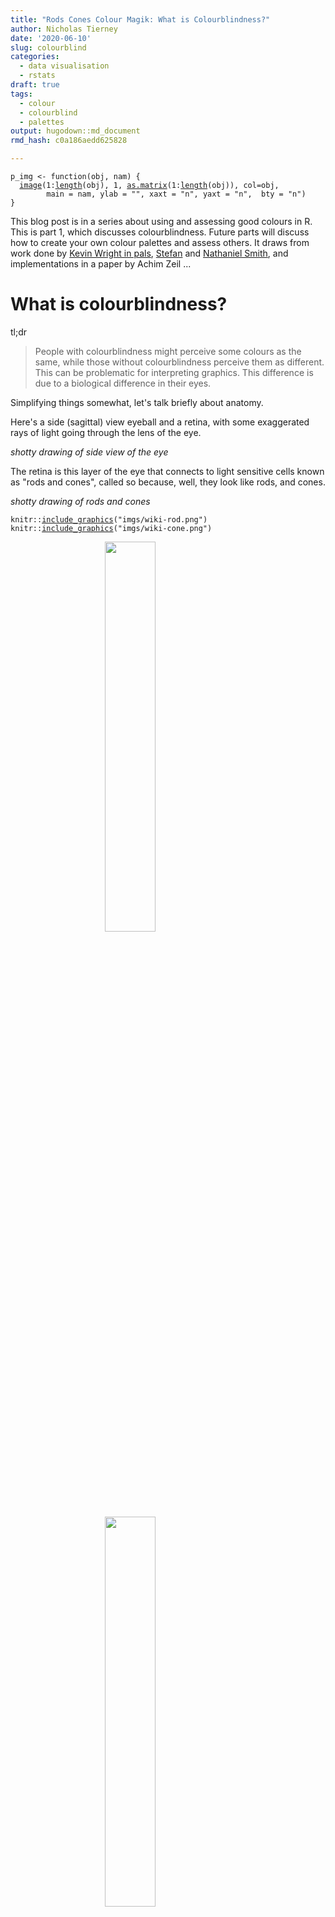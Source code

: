 ```yaml
---
title: "Rods Cones Colour Magik: What is Colourblindness?"
author: Nicholas Tierney
date: '2020-06-10'
slug: colourblind
categories:
  - data visualisation
  - rstats
draft: true
tags:
  - colour
  - colourblind
  - palettes
output: hugodown::md_document
rmd_hash: c0a186aedd625828

---
```


<div class="highlight">

<pre class='chroma'><code class='language-r' data-lang='r'><span class='k'>p_img</span> <span class='o'>&lt;-</span> <span class='nf'>function</span>(<span class='k'>obj</span>, <span class='k'>nam</span>) {
  <span class='nf'><a href='https://rdrr.io/r/graphics/image.html'>image</a></span>(<span class='m'>1</span><span class='o'>:</span><span class='nf'><a href='https://rdrr.io/r/base/length.html'>length</a></span>(<span class='k'>obj</span>), <span class='m'>1</span>, <span class='nf'><a href='https://rdrr.io/r/base/matrix.html'>as.matrix</a></span>(<span class='m'>1</span><span class='o'>:</span><span class='nf'><a href='https://rdrr.io/r/base/length.html'>length</a></span>(<span class='k'>obj</span>)), col=<span class='k'>obj</span>, 
        main = <span class='k'>nam</span>, ylab = <span class='s'>""</span>, xaxt = <span class='s'>"n"</span>, yaxt = <span class='s'>"n"</span>,  bty = <span class='s'>"n"</span>)
}</code></pre>

</div>

This blog post is in a series about using and assessing good colours in R. This is part 1, which discusses colourblindness. Future parts will discuss how to create your own colour palettes and assess others. It draws from work done by [Kevin Wright in pals](), [Stefan]() and [Nathaniel Smith](), and implementations in a paper by Achim Zeil ...

What is colourblindness?
========================

tl;dr

> People with colourblindness might perceive some colours as the same, while those without colourblindness perceive them as different. This can be problematic for interpreting graphics. This difference is due to a biological difference in their eyes.

Simplifying things somewhat, let's talk briefly about anatomy.

Here's a side (sagittal) view eyeball and a retina, with some exaggerated rays of light going through the lens of the eye.

*shotty drawing of side view of the eye*

The retina is this layer of the eye that connects to light sensitive cells known as "rods and cones", called so because, well, they look like rods, and cones.

*shotty drawing of rods and cones*

<div class="highlight">

<pre class='chroma'><code class='language-r' data-lang='r'><span class='k'>knitr</span>::<span class='nf'><a href='https://rdrr.io/pkg/knitr/man/include_graphics.html'>include_graphics</a></span>(<span class='s'>"imgs/wiki-rod.png"</span>)
<span class='k'>knitr</span>::<span class='nf'><a href='https://rdrr.io/pkg/knitr/man/include_graphics.html'>include_graphics</a></span>(<span class='s'>"imgs/wiki-cone.png"</span>)
</code></pre>
<img src="imgs/wiki-rod.png" width="40%" style="display: block; margin: auto;" /><img src="imgs/wiki-cone.png" width="40%" style="display: block; margin: auto;" />

</div>

*Illustrations of [Rods](https://en.wikipedia.org/wiki/File:Cone2.svg) and [Cones](https://en.wikipedia.org/wiki/File:Cone_cell_eng.png), taken from from Wikipedia, Licensed under [CC BY-SA 3.0](https://creativecommons.org/licenses/by-sa/3.0/deed.en).*

It's about 120 million rod cells to 6 to 7 million cone cells, about a 20:1 ratio.

Light comes in, and gets focussed by the lens onto a section of the eye called the *fovea*. Think of this like the bullseye on a target. It's the center of attention and has the most points. It represents the center of our focus.

*shotty drawing*

The fovea contains a crazy high concentration of cones. So the light hits these rods and cones, and then, after some certain amount of neurological magic (like the fact that the image is presented upside down but our brain flips it), we see an image in full colour.

*magic neurology*

*image presented*

Amazing.

So let's break down what makes up an image here. Let's first just look at a black and white view, where we see the intensity/brightness of the colour.

*Black and white image*

<div class="highlight">

<pre class='chroma'><code class='language-r' data-lang='r'><span class='c'>#&gt; Linking to ImageMagick 7.0.10.10</span>
<span class='c'>#&gt; Enabled features: freetype, ghostscript, lcms, webp</span>
<span class='c'>#&gt; Disabled features: cairo, fontconfig, fftw, pango, rsvg, x11</span></code></pre>

</div>

We add colour to the image using the cones in our eye. These react more to certain light wavelengths. You can think of these like "colour channels" of an image. Summing these together we end up at our previous image. We can actually separate the image into these channels, and represent the intensity of each of these colours, red, green, and blue:

<div class="highlight">

<img src="figs/image-channels-1.png" width="700px" style="display: block; margin: auto;" />

</div>

Initially I was expecting to just see only the literal colours, red, green, and blue - so while grayscale? This represents the chroma/saturation/intensity of that single colour. So really white means really read.

This might more sense seeing all of these together:

<div class="highlight">

<img src="figs/stack-all-1.png" width="700px" style="display: block; margin: auto;" />

</div>

There are three types of cones in the eye. They each activate more when they receive light of certain spectrum:

-   Red *red cone image*
-   Green *green cone image*
-   Blue *blue cone image*

These are more sensitive to each of these colour wavelengths:

<div class="highlight">

<pre class='chroma'><code class='language-r' data-lang='r'><span class='k'>knitr</span>::<span class='nf'><a href='https://rdrr.io/pkg/knitr/man/include_graphics.html'>include_graphics</a></span>(<span class='s'>"https://upload.wikimedia.org/wikipedia/commons/0/04/Cone-fundamentals-with-srgb-spectrum.svg"</span>)
</code></pre>
<img src="https://upload.wikimedia.org/wikipedia/commons/0/04/Cone-fundamentals-with-srgb-spectrum.svg" width="700px" style="display: block; margin: auto;" />

</div>

\[from <a href="https://en.wikipedia.org/wiki/Cone_cell" class="uri">https://en.wikipedia.org/wiki/Cone_cell</a>\]

> Normalized responsivity spectra of human cone cells, S, M, and L types

<div class="highlight">

<pre class='chroma'><code class='language-r' data-lang='r'><span class='k'>read_tidy_photowave</span> <span class='o'>&lt;-</span> <span class='nf'>function</span>(<span class='k'>path</span>){
  <span class='k'>readr</span>::<span class='nf'><a href='https://readr.tidyverse.org/reference/read_delim.html'>read_csv</a></span>(file = <span class='k'>path</span>,
                  col_names = <span class='nf'><a href='https://rdrr.io/r/base/c.html'>c</a></span>(<span class='s'>"wavelength_nm"</span>,
                                <span class='s'>"cone_s"</span>,
                                <span class='s'>"cone_m"</span>,
                                <span class='s'>"cone_l"</span>)) <span class='o'>%&gt;%</span> 
  <span class='k'>tidyr</span>::<span class='nf'><a href='https://tidyr.tidyverse.org/reference/pivot_longer.html'>pivot_longer</a></span>(cols = <span class='k'>cone_s</span><span class='o'>:</span><span class='k'>cone_l</span>,
                      names_to = <span class='s'>"type"</span>,
                      values_to = <span class='s'>"response"</span>)
}

<span class='c'># data provided from http://cvrl.ucl.ac.uk/cones.htm</span>
<span class='c'># 10-deg fundamentals based on the Stiles &amp; Burch 10-deg CMFs</span>
  <span class='c'># units: energy (linear)</span>
  <span class='c'># stepsize: 0.1 nm</span>
  <span class='c'># Format: csv</span>

<span class='k'>cone_response</span> <span class='o'>&lt;-</span> <span class='nf'>read_tidy_photowave</span>(
  <span class='k'>here</span>::<span class='nf'><a href='https://rdrr.io/pkg/here/man/here.html'>here</a></span>(<span class='s'>"content/post/drafts/2020-06-10-what-is-colourblindness/data/linss2_10e_fine.csv"</span>)
)
<span class='c'>#&gt; Parsed with column specification:</span>
<span class='c'>#&gt; cols(</span>
<span class='c'>#&gt;   wavelength_nm = <span style='color: #00BB00;'>col_double()</span><span>,</span></span>
<span class='c'>#&gt;   cone_s = <span style='color: #00BB00;'>col_double()</span><span>,</span></span>
<span class='c'>#&gt;   cone_m = <span style='color: #00BB00;'>col_double()</span><span>,</span></span>
<span class='c'>#&gt;   cone_l = <span style='color: #00BB00;'>col_double()</span></span>
<span class='c'>#&gt; )</span></code></pre>

</div>

<div class="highlight">

<pre class='chroma'><code class='language-r' data-lang='r'><span class='nf'><a href='https://rdrr.io/r/base/library.html'>library</a></span>(<span class='k'><a href='http://tidyverse.tidyverse.org'>tidyverse</a></span>)
<span class='c'>#&gt; ── <span style='font-weight: bold;'>Attaching packages</span><span> ───────────────────────────── tidyverse 1.3.0 ──</span></span>
<span class='c'>#&gt; <span style='color: #00BB00;'>✔</span><span> </span><span style='color: #0000BB;'>ggplot2</span><span> 3.3.1     </span><span style='color: #00BB00;'>✔</span><span> </span><span style='color: #0000BB;'>purrr  </span><span> 0.3.4</span></span>
<span class='c'>#&gt; <span style='color: #00BB00;'>✔</span><span> </span><span style='color: #0000BB;'>tibble </span><span> 3.0.1     </span><span style='color: #00BB00;'>✔</span><span> </span><span style='color: #0000BB;'>dplyr  </span><span> 1.0.0</span></span>
<span class='c'>#&gt; <span style='color: #00BB00;'>✔</span><span> </span><span style='color: #0000BB;'>tidyr  </span><span> 1.1.0     </span><span style='color: #00BB00;'>✔</span><span> </span><span style='color: #0000BB;'>stringr</span><span> 1.4.0</span></span>
<span class='c'>#&gt; <span style='color: #00BB00;'>✔</span><span> </span><span style='color: #0000BB;'>readr  </span><span> 1.3.1     </span><span style='color: #00BB00;'>✔</span><span> </span><span style='color: #0000BB;'>forcats</span><span> 0.5.0</span></span>
<span class='c'>#&gt; ── <span style='font-weight: bold;'>Conflicts</span><span> ──────────────────────────────── tidyverse_conflicts() ──</span></span>
<span class='c'>#&gt; <span style='color: #BB0000;'>✖</span><span> </span><span style='color: #0000BB;'>dplyr</span><span>::</span><span style='color: #00BB00;'>filter()</span><span> masks </span><span style='color: #0000BB;'>stats</span><span>::filter()</span></span>
<span class='c'>#&gt; <span style='color: #BB0000;'>✖</span><span> </span><span style='color: #0000BB;'>dplyr</span><span>::</span><span style='color: #00BB00;'>lag()</span><span>    masks </span><span style='color: #0000BB;'>stats</span><span>::lag()</span></span>
<span class='nf'><a href='https://rdrr.io/r/base/library.html'>library</a></span>(<span class='k'><a href='https://docs.r4photobiology.info/ggspectra'>ggspectra</a></span>)
<span class='c'>#&gt; Loading required package: photobiology</span>
<span class='c'>#&gt; News at https://www.r4photobiology.info/</span>
<span class='c'>#&gt; </span>
<span class='c'>#&gt; Attaching package: 'photobiology'</span>
<span class='c'>#&gt; The following object is masked from 'package:tidyr':</span>
<span class='c'>#&gt; </span>
<span class='c'>#&gt;     spread</span>
<span class='nf'><a href='https://rdrr.io/r/base/library.html'>library</a></span>(<span class='k'><a href='https://scales.r-lib.org'>scales</a></span>)
<span class='c'>#&gt; </span>
<span class='c'>#&gt; Attaching package: 'scales'</span>
<span class='c'>#&gt; The following object is masked from 'package:purrr':</span>
<span class='c'>#&gt; </span>
<span class='c'>#&gt;     discard</span>
<span class='c'>#&gt; The following object is masked from 'package:readr':</span>
<span class='c'>#&gt; </span>
<span class='c'>#&gt;     col_factor</span>
<span class='nf'><a href='https://rdrr.io/r/base/library.html'>library</a></span>(<span class='k'><a href='https://docs.r4photobiology.info/photobiology'>photobiology</a></span>)
<span class='nf'><a href='https://rdrr.io/r/base/library.html'>library</a></span>(<span class='k'><a href='https://docs.r4photobiology.info/photobiologyWavebands'>photobiologyWavebands</a></span>)

<span class='k'>gg_cone_receptor</span> <span class='o'>&lt;-</span> <span class='nf'>function</span>(<span class='k'>cone_response</span>){
<span class='nf'><a href='https://docs.r4photobiology.info/ggspectra//reference/ggplot.html'>ggplot</a></span>(<span class='k'>cone_response</span>,
       <span class='nf'>aes</span>(x = <span class='k'>wavelength_nm</span>,
           y = <span class='k'>response</span>,
           group = <span class='k'>type</span>)) <span class='o'>+</span> 
  <span class='nf'><a href='https://docs.r4photobiology.info/ggspectra//reference/stat_wl_strip.html'>wl_guide</a></span>(chroma.type = <span class='s'>"CMF"</span>) <span class='o'>+</span>
  <span class='nf'>geom_line</span>(colour = <span class='s'>"white"</span>, size = <span class='m'>0.75</span>) <span class='o'>+</span>
  <span class='nf'>scale_x_continuous</span>(limits = <span class='nf'><a href='https://docs.r4photobiology.info/photobiology//reference/c.html'>c</a></span>(<span class='m'>390</span>, <span class='m'>710</span>), 
                     expand = <span class='nf'><a href='https://docs.r4photobiology.info/photobiology//reference/c.html'>c</a></span>(<span class='m'>0</span>, <span class='m'>0</span>),
                     breaks = <span class='k'>scales</span>::<span class='nf'><a href='https://scales.r-lib.org//reference/breaks_width.html'>breaks_width</a></span>(<span class='m'>25</span>)) <span class='o'>+</span>
    <span class='nf'>labs</span>(x = <span class='s'>"Wavelength (nm)"</span>,
         y = <span class='s'>"Normalised cone response (linear energy)"</span>)
}

<span class='k'>cone_response</span> <span class='o'>%&gt;%</span> <span class='nf'>gg_cone_receptor</span>()
<span class='c'>#&gt; Warning: Removed 4550 row(s) containing missing values (geom_path).</span>
</code></pre>
<img src="figs/unnamed-chunk-2-1.png" width="700px" style="display: block; margin: auto;" />
<pre class='chroma'><code class='language-r' data-lang='r'><span class='k'>cone_response</span> <span class='o'>%&gt;%</span> <span class='nf'><a href='https://rdrr.io/r/stats/filter.html'>filter</a></span>(<span class='k'>type</span> <span class='o'>==</span> <span class='s'>"cone_s"</span>) <span class='o'>%&gt;%</span>  <span class='nf'>gg_cone_receptor</span>()
<span class='c'>#&gt; Warning: Removed 1200 row(s) containing missing values (geom_path).</span>
</code></pre>
<img src="figs/unnamed-chunk-2-2.png" width="700px" style="display: block; margin: auto;" />
<pre class='chroma'><code class='language-r' data-lang='r'><span class='k'>cone_response</span> <span class='o'>%&gt;%</span> <span class='nf'><a href='https://rdrr.io/r/stats/filter.html'>filter</a></span>(<span class='k'>type</span> <span class='o'>==</span> <span class='s'>"cone_m"</span>) <span class='o'>%&gt;%</span>  <span class='nf'>gg_cone_receptor</span>()
<span class='c'>#&gt; Warning: Removed 1200 row(s) containing missing values (geom_path).</span>
</code></pre>
<img src="figs/unnamed-chunk-2-3.png" width="700px" style="display: block; margin: auto;" />
<pre class='chroma'><code class='language-r' data-lang='r'><span class='k'>cone_response</span> <span class='o'>%&gt;%</span> <span class='nf'><a href='https://rdrr.io/r/stats/filter.html'>filter</a></span>(<span class='k'>type</span> <span class='o'>==</span> <span class='s'>"cone_l"</span>) <span class='o'>%&gt;%</span>  <span class='nf'>gg_cone_receptor</span>()
<span class='c'>#&gt; Warning: Removed 2150 row(s) containing missing values (geom_path).</span>
</code></pre>
<img src="figs/unnamed-chunk-2-4.png" width="700px" style="display: block; margin: auto;" />

</div>

Image inspired by [figure of responsivity of human eye from Wikipedia](https://en.wikipedia.org/wiki/File:Cone-fundamentals-with-srgb-spectrum.svg), data extracted from [Colour & Vision Research laboratory at UCL's](http://cvrl.ucl.ac.uk) section on [cones](http://cvrl.ucl.ac.uk/cones.htm).

colourblindness (generally) comes from an absence, or reduction in sensitivity of the cones in the eye.

Depending on which cones are missing, this means some sets of colours are indistinguishable from one another. It affects up to 10% of males of European descent, and 1 in 200 women (REF).

So, why does it matter?

Well let's say you have two colours, red and green. Here is what non-colourblind people see:

<div class="highlight">

<pre class='chroma'><code class='language-r' data-lang='r'><span class='k'>red_green</span> <span class='o'>&lt;-</span> <span class='k'>prismatic</span>::<span class='nf'><a href='https://rdrr.io/pkg/prismatic/man/color.html'>colour</a></span>(<span class='nf'><a href='https://docs.r4photobiology.info/photobiology//reference/c.html'>c</a></span>(<span class='s'>"red"</span>, <span class='s'>"darkgreen"</span>))
<span class='nf'>p_img</span>(<span class='k'>red_green</span>, <span class='s'>"Red &amp; Green"</span>)
</code></pre>
<img src="figs/plot-red-green-1.png" width="700px" style="display: block; margin: auto;" />

</div>

But if you have colourblindness, you will likely see something like the following:

<div class="highlight">

<pre class='chroma'><code class='language-r' data-lang='r'><span class='k'>red_green_dt</span> <span class='o'>&lt;-</span> <span class='k'>colorspace</span>::<span class='nf'><a href='http://colorspace.R-Forge.R-project.org//reference/simulate_cvd.html'>deutan</a></span>(<span class='k'>red_green</span>)
<span class='k'>red_green_pt</span> <span class='o'>&lt;-</span> <span class='k'>colorspace</span>::<span class='nf'><a href='http://colorspace.R-Forge.R-project.org//reference/simulate_cvd.html'>protan</a></span>(<span class='k'>red_green</span>)
<span class='k'>red_green_tt</span> <span class='o'>&lt;-</span> <span class='k'>colorspace</span>::<span class='nf'><a href='http://colorspace.R-Forge.R-project.org//reference/simulate_cvd.html'>tritan</a></span>(<span class='k'>red_green</span>)

<span class='nf'>p_img</span>(<span class='k'>red_green_dt</span>, <span class='s'>"Red &amp; Green at Deutan"</span>)
</code></pre>
<img src="figs/unnamed-chunk-3-1.png" width="700px" style="display: block; margin: auto;" />
<pre class='chroma'><code class='language-r' data-lang='r'><span class='nf'>p_img</span>(<span class='k'>red_green_pt</span>, <span class='s'>"Red &amp; Green at Protan"</span>)
</code></pre>
<img src="figs/unnamed-chunk-3-2.png" width="700px" style="display: block; margin: auto;" />
<pre class='chroma'><code class='language-r' data-lang='r'><span class='nf'>p_img</span>(<span class='k'>red_green_tt</span>, <span class='s'>"Red &amp; Green at Tritan"</span>)
</code></pre>
<img src="figs/unnamed-chunk-3-3.png" width="700px" style="display: block; margin: auto;" />

</div>

This is why traffic lights have position markings, instead of just the same position changing colour.

*gif of good traffic light for different vision*

vs

*gif of bad traffic light with different vision*

<div class="highlight">

<pre class='chroma'><code class='language-r' data-lang='r'><span class='k'>traffic</span> <span class='o'>&lt;-</span> <span class='nf'>image_read_svg</span>(
  <span class='k'>here</span>::<span class='nf'><a href='https://rdrr.io/pkg/here/man/here.html'>here</a></span>(<span class='s'>"content/post/drafts/2020-06-10-what-is-colourblindness/imgs/traffic-light.svg"</span>)
)

<span class='k'>red_light</span> <span class='o'>&lt;-</span> <span class='k'>traffic</span> <span class='o'>%&gt;%</span> <span class='nf'>image_crop</span>(<span class='s'>"275x230 + 0 + 29"</span>)
<span class='k'>amber_light</span> <span class='o'>&lt;-</span> <span class='k'>traffic</span> <span class='o'>%&gt;%</span> <span class='nf'>image_crop</span>(<span class='s'>"275x230 + 0 + 260"</span>)
<span class='k'>green_light</span> <span class='o'>&lt;-</span> <span class='k'>traffic</span> <span class='o'>%&gt;%</span> <span class='nf'>image_crop</span>(<span class='s'>"275x230 + 0 + 491"</span>)

<span class='c'># colorspace::cvd_emulator(here::here("content/post/drafts/2020-06-10-what-is-colourblindness/imgs/traffic-light.jpeg"))</span>

<span class='k'>traffic_deutan</span> <span class='o'>&lt;-</span> <span class='nf'>image_read</span>(
  <span class='k'>here</span>::<span class='nf'><a href='https://rdrr.io/pkg/here/man/here.html'>here</a></span>(<span class='s'>"content/post/drafts/2020-06-10-what-is-colourblindness/imgs/deutan_traffic-light.jpeg"</span>)
)
<span class='k'>traffic_protan</span> <span class='o'>&lt;-</span> <span class='nf'>image_read</span>(
  <span class='k'>here</span>::<span class='nf'><a href='https://rdrr.io/pkg/here/man/here.html'>here</a></span>(<span class='s'>"content/post/drafts/2020-06-10-what-is-colourblindness/imgs/protan_traffic-light.jpeg"</span>)
)
<span class='k'>traffic_tritan</span> <span class='o'>&lt;-</span> <span class='nf'>image_read</span>(
  <span class='k'>here</span>::<span class='nf'><a href='https://rdrr.io/pkg/here/man/here.html'>here</a></span>(<span class='s'>"content/post/drafts/2020-06-10-what-is-colourblindness/imgs/tritan_traffic-light.jpeg"</span>)
)

<span class='k'>traffic_deutan</span> <span class='o'>%&gt;%</span> <span class='nf'>image_annotate</span>(text = <span class='s'>"Deutan"</span>, 
                                  color = <span class='s'>"white"</span>,
                                  gravity = <span class='s'>"south"</span>,
                                  size = <span class='m'>20</span>)
</code></pre>
<img src="figs/unnamed-chunk-4-1.png" width="700px" style="display: block; margin: auto;" />
<pre class='chroma'><code class='language-r' data-lang='r'>
<span class='nf'>image_append</span>(<span class='nf'><a href='https://docs.r4photobiology.info/photobiology//reference/c.html'>c</a></span>(<span class='k'>traffic</span>,
               <span class='k'>traffic_deutan</span>,
               <span class='k'>traffic_protan</span>,
               <span class='k'>traffic_tritan</span>))
</code></pre>
<img src="figs/unnamed-chunk-4-2.png" width="700px" style="display: block; margin: auto;" />

</div>

So the point here is:

> Some colours cannot be distinguished by those with colourblindness, so we need to be careful how we present colour, and what colours we present.

Fin
===

The next blog post will go into details

Further Reading
---------------

-   Achim's paper
-   Radiolab episiode on mantis shrimp
-   <a href="https://cran.r-project.org/web/packages/viridis/vignettes/intro-to-viridis.html" class="uri">https://cran.r-project.org/web/packages/viridis/vignettes/intro-to-viridis.html</a>
-   <a href="https://www.imagemagick.org/Usage/color_basics/" class="uri">https://www.imagemagick.org/Usage/color_basics/</a>
-   <a href="https://cran.r-project.org/web/packages/ggspectra/vignettes/userguide1-grammar.html" class="uri">https://cran.r-project.org/web/packages/ggspectra/vignettes/userguide1-grammar.html</a>

